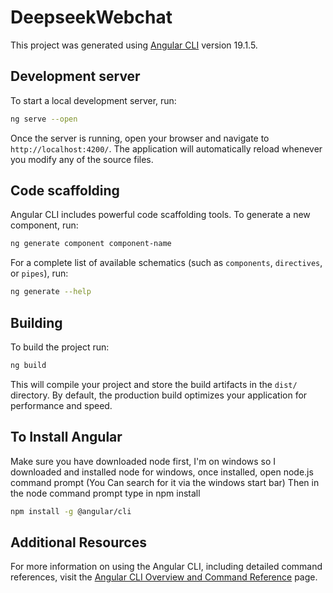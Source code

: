 # DeepseekWebchat

This project was generated using [Angular CLI](https://github.com/angular/angular-cli) version 19.1.5.

## Development server

To start a local development server, run:

```bash
ng serve --open
```

Once the server is running, open your browser and navigate to `http://localhost:4200/`. The application will automatically reload whenever you modify any of the source files.

## Code scaffolding

Angular CLI includes powerful code scaffolding tools. To generate a new component, run:

```bash
ng generate component component-name
```

For a complete list of available schematics (such as `components`, `directives`, or `pipes`), run:

```bash
ng generate --help
```

## Building

To build the project run:

```bash
ng build
```

This will compile your project and store the build artifacts in the `dist/` directory. By default, the production build optimizes your application for performance and speed.

## To Install Angular
Make sure you have downloaded node first, I'm on windows so I downloaded and installed node for windows, once installed, open node.js command prompt (You Can search for it via the windows start bar)
Then in the node command prompt type in npm install

```bash
npm install -g @angular/cli
```

## Additional Resources

For more information on using the Angular CLI, including detailed command references, visit the [Angular CLI Overview and Command Reference](https://angular.dev/tools/cli) page.
